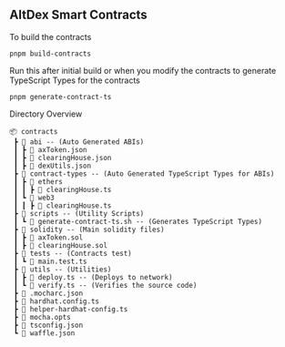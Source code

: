 ## AltDex Smart Contracts

To build the contracts 


```
pnpm build-contracts
```


Run this after initial build or when you modify the contracts to generate TypeScript Types for the contracts


```
pnpm generate-contract-ts
```

Directory Overview
````
📦 contracts
 ┣ 📂 abi -- (Auto Generated ABIs)
 ┃ ┣ 📜 axToken.json
 ┃ ┣ 📜 clearingHouse.json
 ┃ ┣ 📜 dexUtils.json
 ┣ 📂 contract-types -- (Auto Generated TypeScript Types for ABIs)
 ┃ ┣ 📂 ethers
 ┃ ┃ ┣ 📜 clearingHouse.ts
 ┃ ┗ 📂 web3
 ┃ ┃ ┣ 📜 clearingHouse.ts
 ┣ 📂 scripts -- (Utility Scripts)
 ┃ ┗ 📜 generate-contract-ts.sh -- (Generates TypeScript Types)
 ┣ 📂 solidity -- (Main solidity files)
 ┃ ┣ 📜 axToken.sol
 ┃ ┣ 📜 clearingHouse.sol
 ┣ 📂 tests -- (Contracts test)
 ┃ ┗ 📜 main.test.ts
 ┣ 📂 utils -- (Utilities)
 ┃ ┣ 📜 deploy.ts -- (Deploys to network)
 ┃ ┗ 📜 verify.ts -- (Verifies the source code)
 ┣ 📜 .mocharc.json
 ┣ 📜 hardhat.config.ts
 ┣ 📜 helper-hardhat-config.ts
 ┣ 📜 mocha.opts
 ┣ 📜 tsconfig.json
 ┗ 📜 waffle.json
 ````